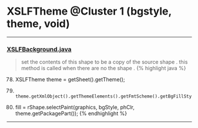 # XSLFTheme @Cluster 1 (bgstyle, theme, void)

***

### [XSLFBackground.java](https://searchcode.com/codesearch/view/97406821/)
> set the contents of this shape to be a copy of the source shape . this method is called when there are no the shape . 
{% highlight java %}
78. XSLFTheme theme = getSheet().getTheme();
80.         theme.getXmlObject().getThemeElements().getFmtScheme().getBgFillStyleLst();
83. fill = rShape.selectPaint(graphics, bgStyle, phClr, theme.getPackagePart());
{% endhighlight %}

***

